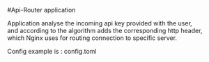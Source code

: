 #Api-Router application

Application analyse the incoming api key provided with the user,\
and according to the algorithm adds the corresponding http header,\
which Nginx uses for routing connection to specific server.

Config example is : config.toml
